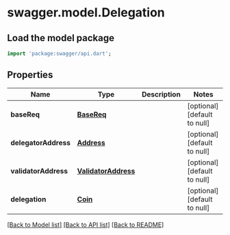 # swagger.model.Delegation

## Load the model package
```dart
import 'package:swagger/api.dart';
```

## Properties
Name | Type | Description | Notes
------------ | ------------- | ------------- | -------------
**baseReq** | [**BaseReq**](BaseReq.md) |  | [optional] [default to null]
**delegatorAddress** | [**Address**](Address.md) |  | [optional] [default to null]
**validatorAddress** | [**ValidatorAddress**](ValidatorAddress.md) |  | [optional] [default to null]
**delegation** | [**Coin**](Coin.md) |  | [optional] [default to null]

[[Back to Model list]](../README.md#documentation-for-models) [[Back to API list]](../README.md#documentation-for-api-endpoints) [[Back to README]](../README.md)


